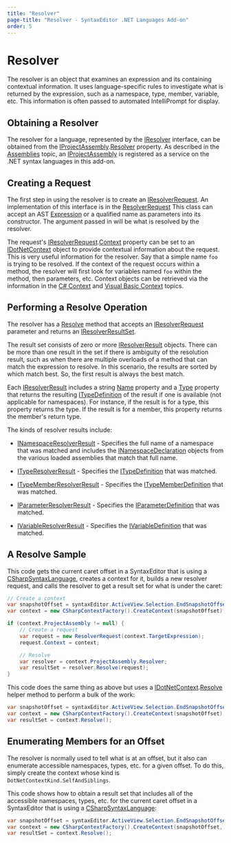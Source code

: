 ```yaml
---
title: "Resolver"
page-title: "Resolver - SyntaxEditor .NET Languages Add-on"
order: 5
---
```

# Resolver

The resolver is an object that examines an expression and its containing contextual information.  It uses language-specific rules to investigate what is returned by the expression, such as a namespace, type, member, variable, etc.  This information is often passed to automated IntelliPrompt for display.

## Obtaining a Resolver

The resolver for a language, represented by the [IResolver](xref:ActiproSoftware.Text.Languages.DotNet.Resolution.IResolver) interface, can be obtained from the [IProjectAssembly](xref:ActiproSoftware.Text.Languages.DotNet.Reflection.IProjectAssembly).[Resolver](xref:ActiproSoftware.Text.Languages.DotNet.Reflection.IProjectAssembly.Resolver) property.  As described in the [Assemblies](assemblies.md) topic, an [IProjectAssembly](xref:ActiproSoftware.Text.Languages.DotNet.Reflection.IProjectAssembly) is registered as a service on the .NET syntax languages in this add-on.

## Creating a Request

The first step in using the resolver is to create an [IResolverRequest](xref:ActiproSoftware.Text.Languages.DotNet.Resolution.IResolverRequest).  An implementation of this interface is in the [ResolverRequest](xref:ActiproSoftware.Text.Languages.DotNet.Resolution.Implementation.ResolverRequest) This class can accept an AST [Expression](xref:ActiproSoftware.Text.Languages.DotNet.Ast.Implementation.Expression) or a qualified name as parameters into its constructor.  The argument passed in will be what is resolved by the resolver.

The request's [IResolverRequest](xref:ActiproSoftware.Text.Languages.DotNet.Resolution.IResolverRequest).[Context](xref:ActiproSoftware.Text.Languages.DotNet.Resolution.IResolverRequest.Context) property can be set to an [IDotNetContext](xref:ActiproSoftware.Text.Languages.DotNet.IDotNetContext) object to provide contextual information about the request.  This is very useful information for the resolver.  Say that a simple name `foo` is trying to be resolved.  If the context of the request occurs within a method, the resolver will first look for variables named `foo` within the method, then parameters, etc.  Context objects can be retrieved via the information in the [C# Context](csharp/context.md) and [Visual Basic Context](vb/context.md) topics.

## Performing a Resolve Operation

The resolver has a [Resolve](xref:ActiproSoftware.Text.Languages.DotNet.Resolution.IResolver.Resolve*) method that accepts an [IResolverRequest](xref:ActiproSoftware.Text.Languages.DotNet.Resolution.IResolverRequest) parameter and returns an [IResolverResultSet](xref:ActiproSoftware.Text.Languages.DotNet.Resolution.IResolverResultSet).

The result set consists of zero or more [IResolverResult](xref:ActiproSoftware.Text.Languages.DotNet.Resolution.IResolverResult) objects.  There can be more than one result in the set if there is ambiguity of the resolution result, such as when there are multiple overloads of a method that can match the expression to resolve.  In this scenario, the results are sorted by which match best.  So, the first result is always the best match.

Each [IResolverResult](xref:ActiproSoftware.Text.Languages.DotNet.Resolution.IResolverResult) includes a string [Name](xref:ActiproSoftware.Text.Languages.DotNet.Resolution.IResolverResult.Name) property and a [Type](xref:ActiproSoftware.Text.Languages.DotNet.Resolution.IResolverResult.Type) property that returns the resulting [ITypeDefinition](xref:ActiproSoftware.Text.Languages.DotNet.Reflection.ITypeDefinition) of the result if one is available (not applicable for namespaces).  For instance, if the result is for a type, this property returns the type.  If the result is for a member, this property returns the member's return type.

The kinds of resolver results include:

- [INamespaceResolverResult](xref:ActiproSoftware.Text.Languages.DotNet.Resolution.INamespaceResolverResult) - Specifies the full name of a namespace that was matched and includes the [INamespaceDeclaration](xref:ActiproSoftware.Text.Languages.DotNet.Reflection.INamespaceDeclaration) objects from the various loaded assemblies that match that full name.

- [ITypeResolverResult](xref:ActiproSoftware.Text.Languages.DotNet.Resolution.ITypeResolverResult) - Specifies the [ITypeDefinition](xref:ActiproSoftware.Text.Languages.DotNet.Reflection.ITypeDefinition) that was matched.

- [ITypeMemberResolverResult](xref:ActiproSoftware.Text.Languages.DotNet.Resolution.ITypeMemberResolverResult) - Specifies the [ITypeMemberDefinition](xref:ActiproSoftware.Text.Languages.DotNet.Reflection.ITypeMemberDefinition) that was matched.

- [IParameterResolverResult](xref:ActiproSoftware.Text.Languages.DotNet.Resolution.IParameterResolverResult) - Specifies the [IParameterDefinition](xref:ActiproSoftware.Text.Languages.DotNet.Reflection.IParameterDefinition) that was matched.

- [IVariableResolverResult](xref:ActiproSoftware.Text.Languages.DotNet.Resolution.IVariableResolverResult) - Specifies the [IVariableDefinition](xref:ActiproSoftware.Text.Languages.DotNet.Reflection.IVariableDefinition) that was matched.

## A Resolve Sample

This code gets the current caret offset in a SyntaxEditor that is using a [CSharpSyntaxLanguage](xref:ActiproSoftware.Text.Languages.CSharp.Implementation.CSharpSyntaxLanguage), creates a context for it, builds a new resolver request, and calls the resolver to get a result set for what is under the caret:

```csharp
// Create a context
var snapshotOffset = syntaxEditor.ActiveView.Selection.EndSnapshotOffset;
var context = new CSharpContextFactory().CreateContext(snapshotOffset);

if (context.ProjectAssembly != null) {
	// Create a request
	var request = new ResolverRequest(context.TargetExpression);
	request.Context = context;

	// Resolve
	var resolver = context.ProjectAssembly.Resolver;
	var resultSet = resolver.Resolve(request);
}
```

This code does the same thing as above but uses a [IDotNetContext](xref:ActiproSoftware.Text.Languages.DotNet.IDotNetContext).[Resolve](xref:ActiproSoftware.Text.Languages.DotNet.IDotNetContext.Resolve*) helper method to perform a bulk of the work:

```csharp
var snapshotOffset = syntaxEditor.ActiveView.Selection.EndSnapshotOffset;
var context = new CSharpContextFactory().CreateContext(snapshotOffset);
var resultSet = context.Resolve();
```

## Enumerating Members for an Offset

The resolver is normally used to tell what is at an offset, but it also can enumerate accessible namespaces, types, etc. for a given offset.  To do this, simply create the context whose kind is `DotNetContextKind.SelfAndSiblings`.

This code shows how to obtain a result set that includes all of the accessible namespaces, types, etc. for the current caret offset in a SyntaxEditor that is using a [CSharpSyntaxLanguage](xref:ActiproSoftware.Text.Languages.CSharp.Implementation.CSharpSyntaxLanguage):

```csharp
var snapshotOffset = syntaxEditor.ActiveView.Selection.EndSnapshotOffset;
var context = new CSharpContextFactory().CreateContext(snapshotOffset, DotNetContextKind.SelfAndSiblings);
var resultSet = context.Resolve();
```
